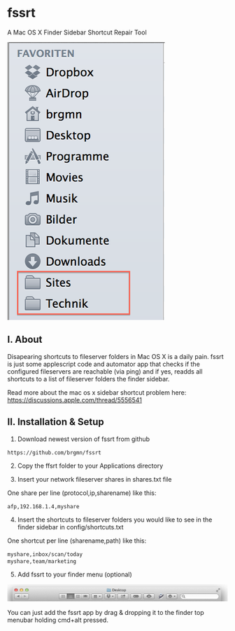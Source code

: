 # fssrt
A Mac OS X Finder Sidebar Shortcut Repair Tool

![Finder sidebar shortcuts](https://raw.githubusercontent.com/brgmn/fssrt/master/documentation/images/finder-sidebar.png)

## I. About

Disapearing shortcuts to fileserver folders in Mac OS X is a daily pain. fssrt is just some applescript code and automator app that checks if the configured fileservers are reachable (via ping) and if yes, readds all shortcuts to a list of fileserver folders the finder sidebar. 

Read more about the mac os x sidebar shortcut problem here:
https://discussions.apple.com/thread/5556541

## II. Installation & Setup

1) Download newest version of fssrt from github

```
https://github.com/brgmn/fssrt
```
2) Copy the ffsrt folder to your Applications directory

3) Insert your network fileserver shares in shares.txt file

One share per line (protocol,ip,sharename) like this:

```
afp,192.168.1.4,myshare
```

4) Insert the shortcuts to fileserver folders you would like to see in the finder sidebar in config/shortcuts.txt

One shortcut per line (sharename,path) like this:

```
myshare,inbox/scan/today
myshare,team/marketing
```

5) Add fssrt to your finder menu (optional)

![Finder top menu integration](https://raw.githubusercontent.com/brgmn/fssrt/master/documentation/images/finder-menu.png)

You can just add the fssrt app by drag & dropping it to the finder top menubar holding cmd+alt pressed.

